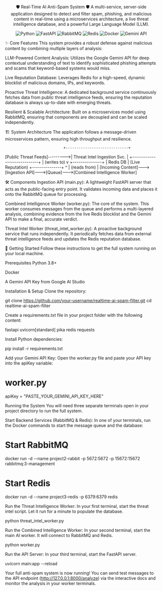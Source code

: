 <div align="center">

🛡️ Real-Time AI Anti-Spam System 🛡️
A multi-service, server-side application designed to detect and filter spam, phishing, and malicious content in real-time using a microservices architecture, a live threat intelligence database, and a powerful Large Language Model (LLM).

</div>

<p align="center">
<img src="https://img.shields.io/badge/Python-3776AB?style=for-the-badge&logo=python&logoColor=white" alt="Python"/>
<img src="https://img.shields.io/badge/FastAPI-009688?style=for-the-badge&logo=fastapi&logoColor=white" alt="FastAPI"/>
<img src="https://img.shields.io/badge/RabbitMQ-FF6600?style=for-the-badge&logo=rabbitmq&logoColor=white" alt="RabbitMQ"/>
<img src="https://img.shields.io/badge/redis-%23DD0031.svg?&style=for-the-badge&logo=redis&logoColor=white" alt="Redis"/>
<img src="https://img.shields.io/badge/docker-%230db7ed.svg?&style=for-the-badge&logo=docker&logoColor=white" alt="Docker"/>
<img src="https://img.shields.io/badge/Gemini_API-4285F4?style=for-the-badge&logo=google-gemini&logoColor=white" alt="Gemini API"/>
</p>

✨ Core Features
This system provides a robust defense against malicious content by combining multiple layers of analysis:

LLM-Powered Content Analysis: Utilizes the Google Gemini API for deep contextual understanding of text to identify sophisticated phishing attempts and scams that keyword-based systems would miss.

Live Reputation Database: Leverages Redis for a high-speed, dynamic blocklist of malicious domains, IPs, and keywords.

Proactive Threat Intelligence: A dedicated background service continuously fetches data from public threat intelligence feeds, ensuring the reputation database is always up-to-date with emerging threats.

Resilient & Scalable Architecture: Built on a microservices model using RabbitMQ, ensuring that components are decoupled and can be scaled independently.

🏗️ System Architecture
The application follows a message-driven microservices pattern, ensuring high throughput and resilience.

                               +-----------------------------+
[Public Threat Feeds]--------->| Threat Intel Ingestion Svc. |
                               +-----------------------------+
                                             | (writes to)
                                             v
                                     +---------------+
                                     | Redis DB      | (Live Reputation)
                                     +---------------+
                                             ^
                                             | (reads from)
                                             |
[Incoming Content]--->[Ingestion API]--->[Queue]--->[Combined Intelligence Worker]

🛠️ Components
Ingestion API (main.py): A lightweight FastAPI server that acts as the public-facing entry point. It validates incoming data and places it onto the RabbitMQ queue for processing.

Combined Intelligence Worker (worker.py): The core of the system. This worker consumes messages from the queue and performs a multi-layered analysis, combining evidence from the live Redis blocklist and the Gemini API to make a final, accurate verdict.

Threat Intel Worker (threat_intel_worker.py): A proactive background service that runs independently. It periodically fetches data from external threat intelligence feeds and updates the Redis reputation database.

🚀 Getting Started
Follow these instructions to get the full system running on your local machine.

Prerequisites
Python 3.8+

Docker

A Gemini API Key from Google AI Studio

Installation & Setup
Clone the repository:

git clone https://github.com/your-username/realtime-ai-spam-filter.git
cd realtime-ai-spam-filter

Create a requirements.txt file in your project folder with the following content:

fastapi
uvicorn[standard]
pika
redis
requests

Install Python dependencies:

pip install -r requirements.txt

Add your Gemini API Key:
Open the worker.py file and paste your API key into the apiKey variable:

# worker.py
apiKey = "PASTE_YOUR_GEMINI_API_KEY_HERE"

Running the System
You will need three separate terminals open in your project directory to run the full system.

Start Backend Services (RabbitMQ & Redis):
In one of your terminals, run the Docker commands to start the message queue and the database:

# Start RabbitMQ
docker run -d --name project2-rabbit -p 5672:5672 -p 15672:15672 rabbitmq:3-management

# Start Redis
docker run -d --name project3-redis -p 6379:6379 redis

Run the Threat Intelligence Worker:
In your first terminal, start the threat intel script. Let it run for a minute to populate the database.

python threat_intel_worker.py

Run the Combined Intelligence Worker:
In your second terminal, start the main AI worker. It will connect to RabbitMQ and Redis.

python worker.py

Run the API Server:
In your third terminal, start the FastAPI server.

uvicorn main:app --reload

Your full anti-spam system is now running! You can send test messages to the API endpoint (http://127.0.0.1:8000/analyze) via the interactive docs and monitor the analysis in your worker terminals.
